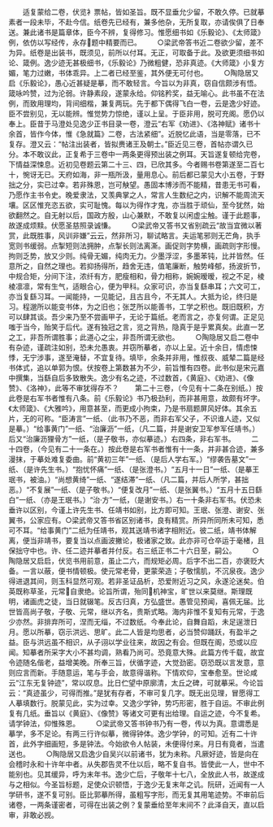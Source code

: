 <!-- { "loadSidebar": true } -->
　　适复蒙给二卷，伏览衤票帖，皆如圣旨。既不显垂允少留，不敢久停。已就摹素者一段未毕，不赴今信。纸卷先已经有，兼多他杂，无所复取，亦请俟俱了日奉送。兼此诸书是篇章体，臣今不辨，复得修习。惟愿细书如《乐毅论》、《太师箴》例，依仿以写经传，永存题中精要而已。
　　○梁武帝答书近二卷欲少留，差不为异。纸卷是出装书，既须见，前所以付耳。无正，可取备于此。及欲更须细书如论、箴例。逸少迹无甚极细书，《乐毅论》乃微粗健，恐非真迹。《大师箴》小复方媚，笔力过嫩，书体乖异。上二者已经至鉴，其外便无可付也。
　　○陶隐居又启《乐毅论》，愚心近甚疑是摹，而不敢轻言。今旨以为非真，窃自信颇涉有悟。箴咏吟赞，过为沦弱。许静素段，遂蒙永给。仰铭矜奖，益无喻心。此书虽不在法例，而致用理均，背间细楷，兼复两玩。先于都下偶得飞白一卷，云是逸少好迹。臣不尝别见，无以能辨。惟觉势力惊绝，谨以上呈。于臣非用，脱可充阁。愿仍以奉上。臣昔于马澄处见逸少正书目录一卷，澄云“右军《劝进》、《洛神赋》诸书十余首，皆作今体，惟《急就篇》二卷，古法紧细”。近脱忆此语，当是零落，已不复存。澄又云：“帖注出装者，皆拟赉诸王及朝士。”臣近见三卷，首帖亦谓久已分。本不敢议此，正复希于三卷中一两条更得预出装之例耳。天旨遂复顿给完卷，下情益深悚息。近初见卷题云第二十三、四，已欣其多。今者赐书卷第遂至二百七十，惋讶无已。天府如海，非一瓶所汲，量用息心。前后都已蒙见大小五卷，于野拙之分，实已过幸。若非殊恩，岂可觖望。愚固本博涉而不能精，昔患无书可看，乃愿作主书令史。晚爱隶法，又羡典掌之人，常言人生数纪之内，识解不能周流天壤。区区惟充恣五欲，实可耻愧。每以为得作才鬼，亦当胜于顽仙，至今犹然，始欲翻然之。自无射以后，国政方殷，山心兼默，不敢复以闲虚尘触。谨于此题事，故遂成烦黩。伏愿圣慈照录诚慊。
　　○梁武帝又答书又省别疏云“故当宜微以著赏，此既胜事，风训非嫌”云云，然非所习，聊试略言。夫运笔邪则无芒角，执手宽则书缓弱。点掣短则法拥肿，点掣长则法离澌。画促则字势横，画疏则字形慢。拘则乏势，放又少则。纯骨无媚，纯肉无力。少墨浮涩，多墨苯钝，比并皆然。任意所之，自然之理也。若抑扬得所，趋舍无违，值笔廉断，触势峰郁，扬波折节，中规合矩，分间下注，浓纤有方，肥瘦相和，骨力相称，婉婉暧暧，视之不足，棱棱凛凛，常有生气，适眼合心，便为甲科。众家可识，亦当复繇串耳；六文可工，亦当复繇习耳。一闻能持，一见能记，且古且今，不无其人。大抵为论，终归是习。程邈所以能变书体，为之旧也；张芝所以能善书，工学之积也。既旧既积，方可以肆其谈。吾少来乃至不尝画甲子，无论于篇纸。老而言之，亦复何谓。正足见嗤于当今，贻笑于后代。遂有独冠之言，览之背热，隐真于是乎累真矣。此直一艺之工，非吾所谓胜事；此道心之尘，非吾所谓无欲也。
　　○陶隐居又启二卷中有杂迹，谨疏注如别，恐未允愚衷。并窃所摹者，亦以上呈。近十余日，情虑悚悸，无宁涉事，遂至淹替，不宜复待。填毕，余条并非用，惟叔夜、威辇二篇是经书体式，追以单郭为恨。伏按卷上第数甚为不少，前旨惟有四卷。此书似是宋元嘉中撰集，当繇自后多致散失。逸少有名之迹，不过数首，《黄庭》、《劝进》、《像赞》、《洛神》，此等不审犹得存不？
　　第二十三卷，（今见有十二条在别纸。）按此卷是右军书者惟有八条。前《乐毅论》书乃极劲利，而非甚用意，故颇有坏字。《太师箴》、《大雅吟》，用意甚至，而更成小拘束，乃是书扇题屏风好体。其余五片，无的可称。“臣涛言”一纸、（此书乃不恶，而非右军父子，不识谁人迹，又似是摹。）“给事黄门”一纸、“治廉沥”一纸，（凡二篇，并是谢安卫军参军任靖书。）后又“治廉沥狸骨方”一纸，（是子敬书，亦似摹迹。）右四条，非右军书。
　　二十四卷，（今见有二十一条在。）按此卷是右军书者惟有十一条，并非甚合迹，兼多漫抹，于摹处难复委曲。前“黄初三年”一纸、（是后人学右军。）“缪袭告墓文”一纸、（是许先生书。）“抱忧怀痛”一纸、（是张澄书。）“五月十一日”一纸、（是摹王珉书，被油。）“尚想黄绮”一纸、“遂结滞”一纸、（凡二篇，并后人所学，甚拙恶。）“不复展”一纸、（是子敬书。）“便复改月”一纸、（是张翼书。）“五月十五日繇白”一纸、（亦是王珉书。）“治方”一纸，（是谢安书。）右一十条非右军书。伏恐未垂许以区别，今谨上许先生书、任靖书如别，比方即可知。王珉、张澄、谢安、张翼书，公家应有。○梁武帝又答书省区别诸书，良有精赏。所异所同所未可知，悉可不耳。“给事黄门”二纸为任靖书，观其送靖书诸字相附近。彼二纸，靖书体解离，便当非靖书，要复当以点画波撇论，极诸家之致。此亦非可仓卒运于毫楮，且保拙守中也。许、任二迹并摹者并付反。右三纸正书二十六日至，嗣公。
　　○陶隐居又启启，伏览书用前意，虽止二六，而规矩必周。后字不出二百，亦褒贬大备。一言以蔽，便书情顿极。使元常老骨，更蒙荣造；子敬懦肌，不沉泉夜。逸少得进退其间，则玉科显然可观。若非圣证品析，恐爱附近习之风，永遂沦迷矣。伯英既称草圣，元常自隶绝。论旨所谓，殆同机神宝，旷世以来莫继。斯理既明，诸画虎之徒，当日就辍笔。反古归真，方弘盛世。愚管见预闻，喜佩无届。比世皆高尚子敬，子敬、元常，继以齐名，贵斯式略。海内非惟不复知有元常，于逸少亦然。非排弃所可，涅而无缁，不过数纸。今奉此论，自舞自蹈，未足逞泄日月。愿以所摹，窃示洪远、思旷。此二人皆是均思者，必当赞仰踊跃，有盈半之益。臣与洪远虽不相识，从子诩以学业往来，故因之有会。但既在阁，恐或以应闻。知摹者所采字大小不甚均调，熟看乃尚可。恐竟意大殊。此篇方传千载，故宜令迹随名偕老，益增美晚。所奉三旨，伏循字迹，大觉劲密。窃恐既以言发意，意则应言而新。手随意运，笔与手会，故意得谐称。下情欢仰，宝奉愈至。世论咸云“江东无复钟迹”，常以叹息。比日伫望中原廓清，太丘之碑，可就摹采。今论旨云：“真迹虽少，可得而推。”是犹有存者，不审可复几字。既无出见理，冒愿得工人摹填数行。脱蒙见此，实为过幸。又逸少学钟，势巧形密，胜于自运。不审此例复有几纸。垂旨以《黄庭》、《像赞》等诸文可更有出给理。自运之迹，今不复希。请学钟法，仰惟殊恩。
　　○梁武帝又答书钟书乃有一卷，传以为真。意谓悉是摹学，多不足论。有两三行许似摹，微得钟体。逸少学钟，的可知。近有二十许首，此外字细画短，多是钟法。今始欲令人帖装，未便得付来。月日有竟者，当遣送也。
　　○陶隐居又启逸少自吴兴以前诸书，犹为未称。凡厥好迹，皆是向在会稽时永和十许年中者。从失郡告灵不仕以后，略不复自书。皆使此一人，世中不能别也。见其缓异，呼为末年书。逸少亡后，子敬年十七八，全放此人书，故遂成与之相似。今圣旨标题，足使众识顿悟，于逸少无复末年之讥。阮研，近闻有一人学研书，遂不复可别。臣比郭摹所得，虽粗写字形，而无复其用笔迹势。不审前后诸卷，一两条谨密者，可得在出装之例？复蒙垂给至年末间不？此泽自天，直以启审，非敢必觊。
